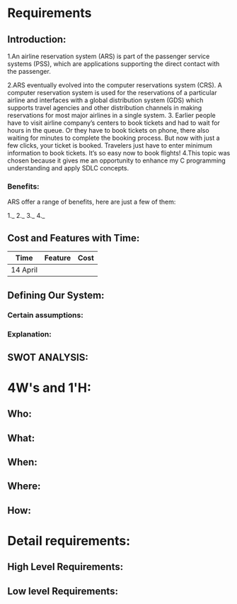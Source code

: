 # Requirements
## Introduction:
1.An airline reservation system (ARS) is part of the passenger
  service systems (PSS), which are applications supporting the direct contact with
  the passenger.
  
  
2.ARS eventually evolved into the computer reservations system (CRS). A
  computer reservation system is used for the reservations of a particular airline and
  interfaces with a global distribution system (GDS) which supports travel agencies
  and other distribution channels in making reservations for most major airlines in a
  single system.
3. Earlier people have to visit airline company’s centers to
 book tickets and had to wait for hours in the queue. Or they have to book 
 tickets on phone, there also waiting for minutes to complete the booking process. 
 But now with just a few clicks, your ticket is booked. Travelers just have to enter 
 minimum information to book tickets. It’s so easy now to book flights!
 4.This topic was chosen because it gives me an opportunity to enhance my C programming understanding and apply SDLC concepts. 



### Benefits:
ARS offer a range of benefits, here are 
just a few of them:

1._
2._
3._
4._


## Cost and Features with Time:
| Time    | Feature | Cost |
| -----   | -----   | ----- |
|14 April

## Defining Our System:
### Certain assumptions:



### Explanation:





## SWOT ANALYSIS:


# 4W&#39;s and 1&#39;H:

## Who:


## What:


## When:

## Where:


## How:


# Detail requirements:
## High Level Requirements: 

##  Low level Requirements:
 


